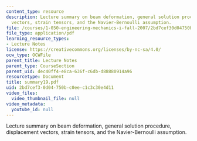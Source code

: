 ```yaml
---
content_type: resource
description: Lecture summary on beam deformation, general solution procedure, displacement
  vectors, strain tensors, and the Navier-Bernoulli assumption.
file: /courses/1-050-engineering-mechanics-i-fall-2007/2bd7cef30d04750bc0eec1c3c30e4d11_summary19.pdf
file_type: application/pdf
learning_resource_types:
- Lecture Notes
license: https://creativecommons.org/licenses/by-nc-sa/4.0/
ocw_type: OCWFile
parent_title: Lecture Notes
parent_type: CourseSection
parent_uid: dec40ff4-e8ca-636f-c6db-d88880914a96
resourcetype: Document
title: summary19.pdf
uid: 2bd7cef3-0d04-750b-c0ee-c1c3c30e4d11
video_files:
  video_thumbnail_file: null
video_metadata:
  youtube_id: null
---
```

Lecture summary on beam deformation, general solution procedure, displacement vectors, strain tensors, and the Navier-Bernoulli assumption.
